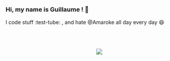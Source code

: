 ### Hi, my name is Guillaume ! 👋
I code stuff :test-tube: , and hate @Amaroke all day every day :smile:

<h3 align="center">
   </br></br>
   <a href="https://github.com/anuraghazra/github-readme-stats">
   <img align="center" src="https://github-readme-stats.vercel.app/api/top-langs/?username=Stalh&layout=compact&theme=tokyonight&include_all_commits=true&langs_count=4" />
   </a>
</h3>

